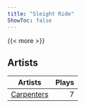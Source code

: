 ```yaml
---
title: "Sleight Ride"
ShowToc: false
---
```


{{< more >}}

## Artists
Artists | Plays 
----- | -----: 
[Carpenters](/artists/carpenters-39303) | 7

